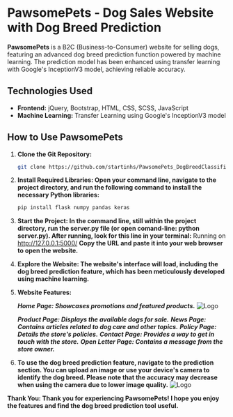 # PawsomePets - Dog Sales Website with Dog Breed Prediction

**PawsomePets** is a B2C (Business-to-Consumer) website for selling dogs, featuring an advanced dog breed prediction function powered by machine learning. The prediction model has been enhanced using transfer learning with Google's InceptionV3 model, achieving reliable accuracy.

## Technologies Used
- **Frontend:** jQuery, Bootstrap, HTML, CSS, SCSS, JavaScript
- **Machine Learning:** Transfer Learning using Google's InceptionV3 model

## How to Use PawsomePets

1. **Clone the Git Repository:**
   ```bash
   git clone https://github.com/startinhs/PawsomePets_DogBreedClassification.git

2. **Install Required Libraries: Open your command line, navigate to the project directory, and run the following command to install the necessary Python libraries:**
    ```bash
    pip install flask numpy pandas keras

3. **Start the Project: In the command line, still within the project directory, run the server.py file (or open comand-line: python server.py). After running, look for this line in your terminal:**
    Running on http://127.0.0.1:5000/
**Copy the URL and paste it into your web browser to open the website.**

4. **Explore the Website: The website's interface will load, including the dog breed prediction feature, which has been meticulously developed using machine learning.**

5. **Website Features:**

    ***Home Page: Showcases promotions and featured products.***
    ![Logo](/PawsomePets/assets/img/capfs_home.png)

    ***Product Page: Displays the available dogs for sale.***
    ***News Page: Contains articles related to dog care and other topics.***
    ***Policy Page: Details the store's policies.***
    ***Contact Page: Provides a way to get in touch with the store.***
    ***Open Letter Page: Contains a message from the store owner.*** 

6. **To use the dog breed prediction feature, navigate to the prediction section. You can upload an image or use your device's camera to identify the dog breed. Please note that the accuracy may decrease when using the camera due to lower image quality.**
    ![Logo](/PawsomePets/assets/img/capfs_prediction.png)

**Thank You: Thank you for experiencing PawsomePets! I hope you enjoy the features and find the dog breed prediction tool useful.**
